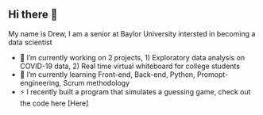 ## Hi there 👋

My name is Drew, I am a senior at Baylor University intersted in becoming a data scientist 


- 🔭 I’m currently working on 2 projects, 1) Exploratory data analysis on COVID-19 data, 2) Real time virtual whiteboard for college students 
- 🌱 I’m currently learning Front-end, Back-end, Python, Promopt-engineering, Scrum methodology 
- ⚡ I recently built a program that simulates a guessing game, check out the code here [Here]


<!--
**dreweichhorn/dreweichhorn** is a ✨ _special_ ✨ repository because its `README.md` (this file) appears on your GitHub profile.

Here are some ideas to get you started:

- 🔭 I’m currently working on ...
- 🌱 I’m currently learning ...
- 👯 I’m looking to collaborate on ...
- 🤔 I’m looking for help with ...
- 💬 Ask me about ...
- 📫 How to reach me: ...
- 😄 Pronouns: ...
- ⚡ Fun fact: ...
-->

